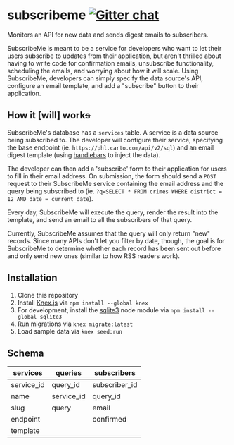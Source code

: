 # subscribeme [![Gitter chat](https://badges.gitter.im/gitterHQ/gitter.png)](https://gitter.im/subscribeme/Lobby)
Monitors an API for new data and sends digest emails to subscribers.

SubscribeMe is meant to be a service for developers who want to let their users
subscribe to updates from their application, but aren't thrilled about having to
write code for confirmation emails, unsubscribe functionality, scheduling the
emails, and worrying about how it will scale. Using SubscribeMe, developers can
simply specify the data source's API, configure an email template, and add a
"subscribe" button to their application.

## How it [will] work~~s~~
SubscribeMe's database has a `services` table. A service is a data source being
subscribed to. The developer will configure their service, specifying the
base endpoint (ie. `https://phl.carto.com/api/v2/sql`) and an email digest template
(using [handlebars](http://handlebarsjs.com/) to inject the data).

The developer can then add a 'subscribe' form to their application for users to
fill in their email address. On submission, the form should send a `POST`
request to their SubscribeMe service containing the email address and the query
being subscribed to (ie. `?q=SELECT * FROM crimes WHERE district = 12 AND date =
current_date`).

Every day, SubscribeMe will execute the query, render the result into the
template, and send an email to all the subscribers of that query.

Currently, SubscribeMe assumes that the query will only return "new" records.
Since many APIs don't let you filter by date, though, the goal is for
SubscribeMe to determine whether each record has been sent out before and only
send new ones (similar to how RSS readers work).

## Installation
1. Clone this repository
2. Install [Knex.js](http://knexjs.org/) via `npm install --global knex`
3. For development, install the [sqlite3](https://www.npmjs.com/package/sqlite3)
node module via `npm install --global sqlite3`
4. Run migrations via `knex migrate:latest`
5. Load sample data via `knex seed:run`

## Schema

services    | queries       | subscribers
------------|---------------|------------
service_id  | query_id      | subscriber_id
name        | service_id    | query_id
slug        | query         | email
endpoint    |               | confirmed
template    |               |
